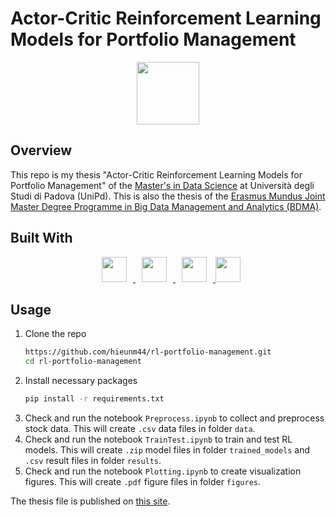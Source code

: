 # Actor-Critic Reinforcement Learning Models for Portfolio Management

<div align="center">
<a href="https://www.math.unipd.it/en/">
   <img src="https://www.math.unipd.it/~tommasi/dueloghi.png" height=100"/>
</a>
</div>

## Overview
This repo is my thesis "Actor-Critic Reinforcement Learning Models for Portfolio Management" of the [Master's in Data Science](https://apply.unipd.it/courses/course/33-data-science) at Università degli Studi di Padova (UniPd). This is also the thesis of the [Erasmus Mundus Joint Master Degree Programme in Big Data Management and Analytics (BDMA)](https://bdma.ulb.ac.be/).

## Built With
<div align="center">
    <a href="https://finance.yahoo.com/">
        <img src="https://upload.wikimedia.org/wikipedia/commons/8/8f/Yahoo%21_Finance_logo_2021.png" height=40 hspace=10/>
    </a>
    <a href="https://vnstocks.com/">
        <img src="https://vnstocks.com/img/vnstock_logo_trans_rec_hoz.png" height=40 hspace=10/>
    </a>
    <a href="https://gymnasium.farama.org/">
        <img src="https://gymnasium.farama.org/_static/img/gymnasium_black.svg" height=40 hspace=10/>
    </a>
    <a href="https://stable-baselines3.readthedocs.io/">
        <img src="https://stable-baselines3.readthedocs.io/en/master/_static/logo.png" height=40/>
    </a>
</div>


## Usage
1. Clone the repo
   ```sh
   https://github.com/hieunm44/rl-portfolio-management.git
   cd rl-portfolio-management
   ```
2. Install necessary packages
   ```sh
   pip install -r requirements.txt
   ```
3. Check and run the notebook `Preprocess.ipynb` to collect and preprocess stock data. This will create `.csv` data files in folder `data`.
4. Check and run the notebook `TrainTest.ipynb` to train and test RL models. This will create `.zip` model files in folder `trained_models` and `.csv` result files in folder `results`.
5. Check and run the notebook `Plotting.ipynb` to create visualization figures. This will create `.pdf` figure files in folder `figures`.

The thesis file is published on [this site](https://thesis.unipd.it/).